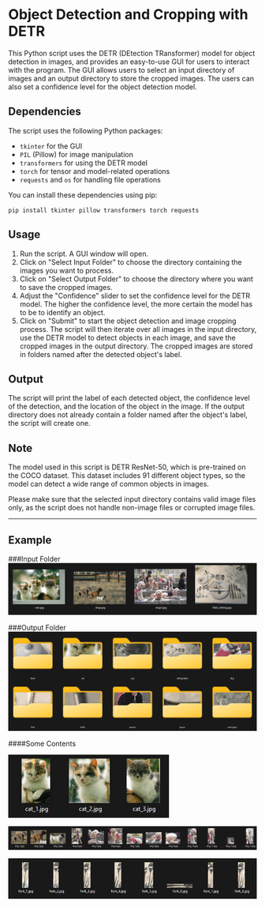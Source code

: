
# Object Detection and Cropping with DETR

This Python script uses the DETR (DEtection TRansformer) model for object detection in images, and provides an easy-to-use GUI for users to interact with the program. The GUI allows users to select an input directory of images and an output directory to store the cropped images. The users can also set a confidence level for the object detection model.

## Dependencies

The script uses the following Python packages:

- `tkinter` for the GUI
- `PIL` (Pillow) for image manipulation
- `transformers` for using the DETR model
- `torch` for tensor and model-related operations
- `requests` and `os` for handling file operations

You can install these dependencies using pip:

```
pip install tkinter pillow transformers torch requests
```

## Usage

1. Run the script. A GUI window will open.
2. Click on "Select Input Folder" to choose the directory containing the images you want to process.
3. Click on "Select Output Folder" to choose the directory where you want to save the cropped images.
4. Adjust the "Confidence" slider to set the confidence level for the DETR model. The higher the confidence level, the more certain the model has to be to identify an object.
5. Click on "Submit" to start the object detection and image cropping process. The script will then iterate over all images in the input directory, use the DETR model to detect objects in each image, and save the cropped images in the output directory. The cropped images are stored in folders named after the detected object's label.

## Output

The script will print the label of each detected object, the confidence level of the detection, and the location of the object in the image. If the output directory does not already contain a folder named after the object's label, the script will create one.

## Note

The model used in this script is DETR ResNet-50, which is pre-trained on the COCO dataset. This dataset includes 91 different object types, so the model can detect a wide range of common objects in images.

Please make sure that the selected input directory contains valid image files only, as the script does not handle non-image files or corrupted image files.

---
## Example

###Input Folder
![Input folder](examples/input_folder.png)

###Output Folder
![Output folder](examples/output_folder.png)

####Some Contents

![Cat folder](examples/cat_output_folder.png)

![Dog folder](examples/dog_output_folder.png)

![Fork folder](examples/fork_output_folder.png)